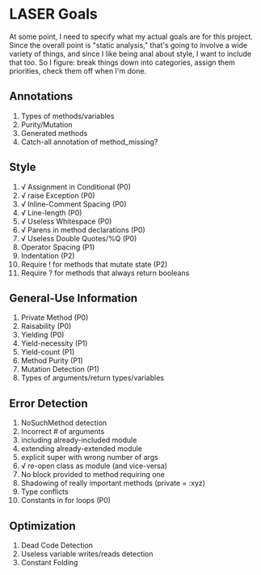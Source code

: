 # LASER Goals

At some point, I need to specify what my actual goals are for this project.
Since the overall point is "static analysis," that's going to involve a wide
variety of things, and since I like being anal about style, I want to include
that too. So I figure: break things down into categories, assign them priorities,
check them off when I'm done.

## Annotations
1. Types of methods/variables
2. Purity/Mutation
3. Generated methods
4. Catch-all annotation of method_missing?

## Style
1. √ Assignment in Conditional (P0)
2. √ raise Exception (P0)
3. √ Inline-Comment Spacing (P0)
4. √ Line-length (P0)
5. √ Useless Whitespace (P0)
6. √ Parens in method declarations (P0)
7. √ Useless Double Quotes/%Q (P0)
8. Operator Spacing (P1)
9. Indentation (P2)
10. Require ! for methods that mutate state (P2)
11. Require ? for methods that always return booleans

## General-Use Information
1. Private Method (P0)
2. Raisability (P0)
3. Yielding (P0)
4. Yield-necessity (P1)
5. Yield-count (P1)
6. Method Purity (P1)
7. Mutation Detection (P1)
8. Types of arguments/return types/variables

## Error Detection
1. NoSuchMethod detection
2. Incorrect # of arguments
3. including already-included module
4. extending already-extended module
5. explicit super with wrong number of args
6. √ re-open class as module (and vice-versa)
7. No block provided to method requiring one
8. Shadowing of really important methods (private = :xyz)
9. Type conflicts
10. Constants in for loops (P0)

## Optimization
1. Dead Code Detection
2. Useless variable writes/reads detection
3. Constant Folding
